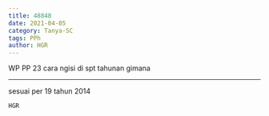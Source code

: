 ```yaml
---
title: 48848
date: 2021-04-05
category: Tanya-SC
tags: PPh
author: HGR
---
```


WP PP 23 cara ngisi di spt tahunan gimana

---

sesuai per 19 tahun 2014

`HGR`
